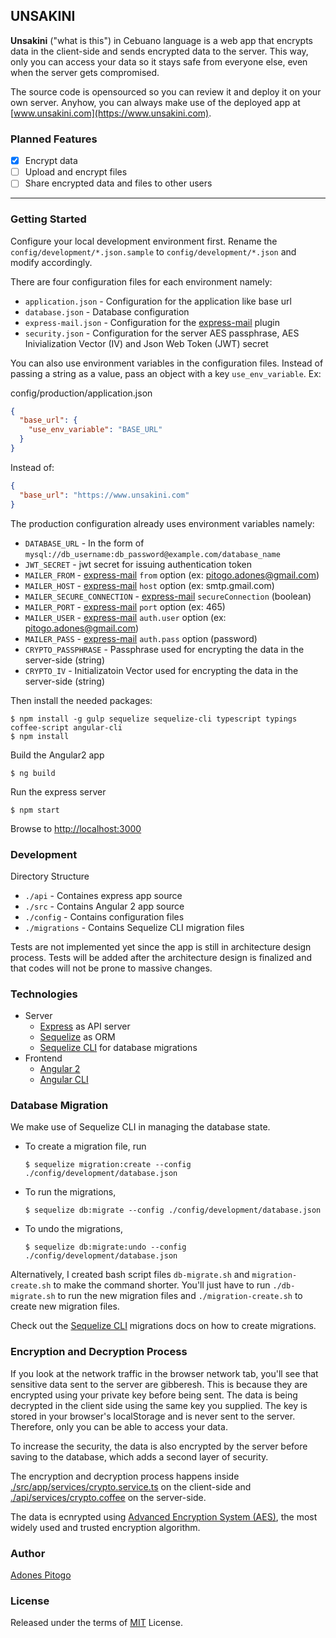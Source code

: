 UNSAKINI
-----------

**Unsakini** ("what is this") in Cebuano language is a web app that encrypts data in the client-side and sends encrypted data to the server. This way, only you can access your data so it stays safe from everyone else, even when the server gets compromised.

The source code is opensourced so you can review it and deploy it on your own server. Anyhow, you can always make use of the deployed app at [www.unsakini.com](https://www.unsakini.com).

### Planned Features
- [x] Encrypt data
- [ ] Upload and encrypt files
- [ ] Share encrypted data and files to other users

-------------------------
### Getting Started
Configure your local development environment first. Rename the `config/development/*.json.sample` to `config/development/*.json` and modify accordingly.

There are four configuration files for each environment namely:
 - `application.json` - Configuration for the application like base url
 - `database.json` - Database configuration
 - `express-mail.json` - Configuration for the [express-mail](https://github.com/sorich87/express-mail) plugin
 - `security.json` - Configuration for the server AES passphrase, AES Inivialization Vector (IV) and Json Web Token (JWT) secret

You can also use environment variables in the configuration files. Instead of passing a string as a value, pass an object with a key `use_env_variable`. Ex:

config/production/application.json
```json
{
  "base_url": {
    "use_env_variable": "BASE_URL"
  }
}
```

Instead of:
```json
{
  "base_url": "https://www.unsakini.com"
}
```

The production configuration already uses environment variables namely:

- `DATABASE_URL` - In the form of `mysql://db_username:db_password@example.com/database_name`
- `JWT_SECRET` - jwt secret for issuing authentication token
- `MAILER_FROM` - [express-mail](https://github.com/sorich87/express-mail) `from` option (ex: pitogo.adones@gmail.com)
- `MAILER_HOST` - [express-mail](https://github.com/sorich87/express-mail) `host` option (ex: smtp.gmail.com)
- `MAILER_SECURE_CONNECTION` - [express-mail](https://github.com/sorich87/express-mail) `secureConnection` (boolean)
- `MAILER_PORT` - [express-mail](https://github.com/sorich87/express-mail) `port` option (ex: 465)
- `MAILER_USER` - [express-mail](https://github.com/sorich87/express-mail) `auth.user` option (ex: pitogo.adones@gmail.com)
- `MAILER_PASS` - [express-mail](https://github.com/sorich87/express-mail) `auth.pass` option (password)
- `CRYPTO_PASSPHRASE` - Passphrase used for encrypting the data in the server-side (string)
- `CRYPTO_IV` - Initializatoin Vector used for encrypting the data in the server-side (string)

Then install the needed packages:
```
$ npm install -g gulp sequelize sequelize-cli typescript typings coffee-script angular-cli
$ npm install
```

Build the Angular2 app
```
$ ng build
```

Run the express server
```
$ npm start
```
Browse to [http://localhost:3000](http://localhost:3000)

### Development
Directory Structure
 - `./api` - Containes express app source
 - `./src` - Contains Angular 2 app source
 - `./config` - Contains configuration files
 - `./migrations` - Contains Sequelize CLI migration files

Tests are not implemented yet since the app is still in architecture design process. Tests will be added after the architecture design is finalized and that codes will not be prone to massive changes.

### Technologies
- Server
    - [Express](http://expressjs.com/) as API server
    - [Sequelize](http://docs.sequelizejs.com/en/v3/) as ORM
    - [Sequelize CLI](http://docs.sequelizejs.com/en/v3/docs/migrations/) for database migrations
- Frontend
    - [Angular 2](https://angular.io/)
    - [Angular CLI](https://cli.angular.io/)

### Database Migration

We make use of Sequelize CLI in managing the database state.


 - To create a migration file, run
    ```
    $ sequelize migration:create --config ./config/development/database.json
    ```
 - To run the migrations,
    ```
    $ sequelize db:migrate --config ./config/development/database.json
    ```
 - To undo the migrations,
    ```
    $ sequelize db:migrate:undo --config ./config/development/database.json
    ```

Alternatively, I created bash script files `db-migrate.sh` and `migration-create.sh` to make the command shorter. You'll just have to run `./db-migrate.sh` to run the new migration files and `./migration-create.sh` to create new migration files.

Check out the [Sequelize CLI](http://docs.sequelizejs.com/en/latest/docs/migrations/) migrations docs on how to create migrations.

### Encryption and Decryption Process
If you look at the network traffic in the browser network tab, you'll see that sensitive data sent to the server are gibberesh. This is because they are encrypted using your private key before being sent. The data is being decrypted in the client side using the same key you supplied. The key is stored in your browser's localStorage and is never sent to the server. Therefore, only you can be able to access your data.

To increase the security, the data is also encrypted by the server before saving to the database, which adds a second layer of security.

The encryption and decryption process happens inside [./src/app/services/crypto.service.ts](./src/app/services/crypto.service.ts) on the client-side and [./api/services/crypto.coffee](./api/services/crypto.coffee) on the server-side.

The data is ecnrypted using [Advanced Encryption System (AES)](https://en.wikipedia.org/wiki/Advanced_Encryption_Standard), the most widely used and trusted encryption algorithm.

### Author
[Adones Pitogo](http://adonespitogo.com)

### License
Released under the terms of [MIT](https://opensource.org/licenses/MIT) License.
